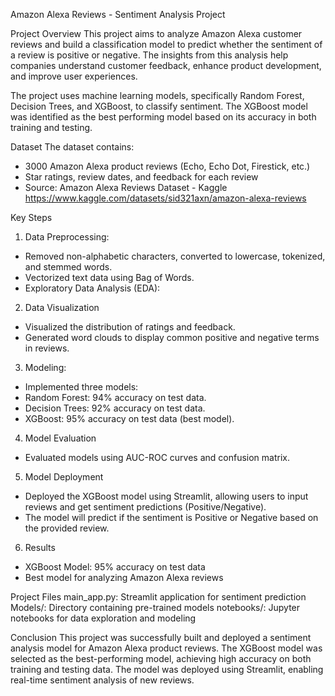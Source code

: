 Amazon Alexa Reviews - Sentiment Analysis Project

Project Overview
This project aims to analyze Amazon Alexa customer reviews and build a classification model to predict whether the sentiment of a review is positive or negative. The insights from this analysis help companies understand customer feedback, enhance product development, and improve user experiences.

The project uses machine learning models, specifically Random Forest, Decision Trees, and XGBoost, to classify sentiment. The XGBoost model was identified as the best performing model based on its accuracy in both training and testing.

Dataset
The dataset contains:
- 3000 Amazon Alexa product reviews (Echo, Echo Dot, Firestick, etc.)
- Star ratings, review dates, and feedback for each review
- Source: Amazon Alexa Reviews Dataset - Kaggle https://www.kaggle.com/datasets/sid321axn/amazon-alexa-reviews

Key Steps

1) Data Preprocessing:
  - Removed non-alphabetic characters, converted to lowercase, tokenized, and stemmed words.
  - Vectorized text data using Bag of Words.
  - Exploratory Data Analysis (EDA):

2) Data Visualization
  - Visualized the distribution of ratings and feedback.
  - Generated word clouds to display common positive and negative terms in reviews.

3) Modeling:
  - Implemented three models:
  - Random Forest: 94% accuracy on test data.
  - Decision Trees: 92% accuracy on test data.
  - XGBoost: 95% accuracy on test data (best model).

4) Model Evaluation
  - Evaluated models using AUC-ROC curves and confusion matrix.


5) Model Deployment
  - Deployed the XGBoost model using Streamlit, allowing users to input reviews and get sentiment predictions (Positive/Negative).
  - The model will predict if the sentiment is Positive or Negative based on the provided review.

6) Results
  - XGBoost Model: 95% accuracy on test data
  - Best model for analyzing Amazon Alexa reviews

Project Files
main_app.py: Streamlit application for sentiment prediction
Models/: Directory containing pre-trained models
notebooks/: Jupyter notebooks for data exploration and modeling

Conclusion
This project was successfully built and deployed a sentiment analysis model for Amazon Alexa product reviews. The XGBoost model was selected as the best-performing model, achieving high accuracy on both training and testing data. The model was deployed using Streamlit, enabling real-time sentiment analysis of new reviews.


